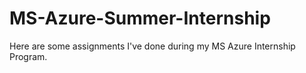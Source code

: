 # MS-Azure-Summer-Internship
Here are some assignments I've done during my MS Azure Internship Program.
